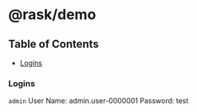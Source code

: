 # @rask/demo

## Table of Contents

- [Logins](#logins)

### Logins

`admin`
User Name: admin.user-0000001
Password: test
